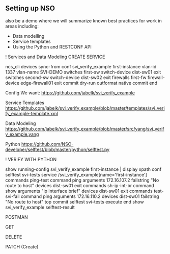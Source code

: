 ## Setting up NSO 

 also be a demo where we will summarize known best practices for work in areas including:

- Data modelling
- Service templates
- Using the Python and RESTCONF API

! Services and Data Modeling CREATE SERVICE

ncs_cli
devices sync-from
conf
svi_verify_example first-instance vlan-id 1337 vlan-name SVI-DEMO switches first-sw switch-device dist-sw01
exit
switches second-sw switch-device dist-sw02
exit
firewalls first-fw firewall-device edge-firewall01
exit
commit dry-run outformat native
commit
end

Config We want:
https://github.com/jabelk/svi_verify_example 

Service Templates
https://github.com/jabelk/svi_verify_example/blob/master/templates/svi_verify_example-template.xml

Data Modeling
https://github.com/jabelk/svi_verify_example/blob/master/src/yang/svi_verify_example.yang

Python
https://github.com/NSO-developer/selftest/blob/master/python/selftest.py

! VERIFY WITH PYTHON

show running-config svi_verify_example first-instance | display xpath
conf
selftest svi-tests service /svi_verify_example[name='first-instance']
commands ping-test command ping arguments 172.16.107.2 failstring "No route to host" devices dist-sw01
exit
commands sh-ip-int-br command show arguments "ip interface brief" devices dist-sw01
exit
commands test-svi-fail command ping arguments 172.16.110.2 devices dist-sw01 failstring "No route to host"
top
commit
selftest svi-tests execute
end
show svi_verify_example selftest-result

POSTMAN

GET

DELETE

PATCH (Create)







 
